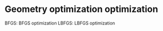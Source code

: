 Geometry optimization optimization 
=================================================

BFGS: BFGS optimization
LBFGS: LBFGS optimization

